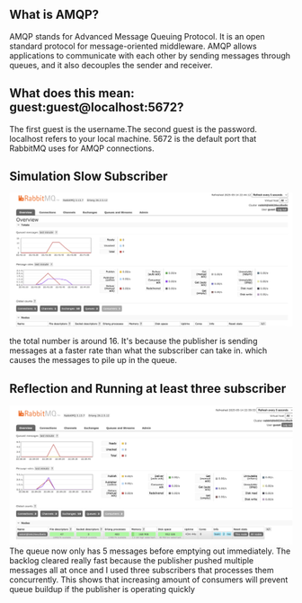 ## What is AMQP? ##

AMQP stands for Advanced Message Queuing Protocol.
It is an open standard protocol for message-oriented middleware. AMQP allows applications to communicate with each other by sending messages through queues, and it also decouples the sender and receiver. 



## What does this mean: guest:guest@localhost:5672? ##
The first guest is the username.The second guest is the password. localhost refers to your local machine. 
5672 is the default port that RabbitMQ uses for AMQP connections.

## Simulation Slow Subscriber ##
![RabbitMQ Dashboard](images/image4.png)

the total number is around 16. It's because the publisher is sending messages at a faster
rate than what the subscriber can take in. which causes the messages to pile up in the queue.

## Reflection and Running at least three subscriber ##
![RabbitMQ Dashboard](images/image5.png)
The queue now only has 5 messages before emptying out immediately. The backlog cleared really fast because
the publisher pushed multiple messages all at once and I used three subscribers that processes them concurrently. This shows that
increasing amount of consumers will prevent queue buildup if the publisher is operating quickly

